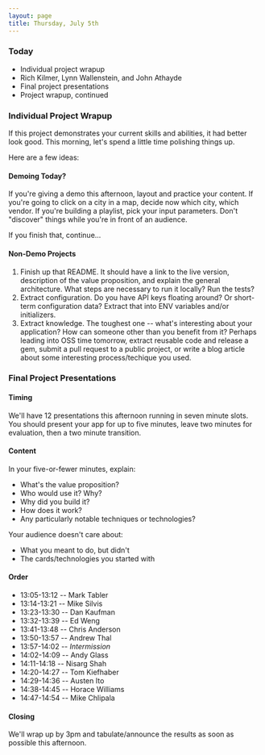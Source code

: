 ```yaml
---
layout: page
title: Thursday, July 5th
---
```


### Today

* Individual project wrapup
* Rich Kilmer, Lynn Wallenstein, and John Athayde
* Final project presentations
* Project wrapup, continued

### Individual Project Wrapup

If this project demonstrates your current skills and abilities, it had better look good. This morning, let's spend a little time polishing things up. 

Here are a few ideas:

#### Demoing Today?

If you're giving a demo this afternoon, layout and practice your content. If you're going to click on a city in a map, decide now which city, which vendor. If you're building a playlist, pick your input parameters. Don't "discover" things while you're in front of an audience.

If you finish that, continue...

#### Non-Demo Projects

1. Finish up that README. It should have a link to the live version, description of the value proposition, and explain the general architecture. What steps are necessary to run it locally? Run the tests?
2. Extract configuration. Do you have API keys floating around? Or short-term configuration data? Extract that into ENV variables and/or initializers.
3. Extract knowledge. The toughest one -- what's interesting about your application? How can someone other than you benefit from it? Perhaps leading into OSS time tomorrow, extract reusable code and release a gem, submit a pull request to a public project, or write a blog article about some interesting process/techique you used.

### Final Project Presentations

#### Timing

We'll have 12 presentations this afternoon running in seven minute slots. You should present your app for up to five minutes, leave two minutes for evaluation, then a two minute transition.

#### Content

In your five-or-fewer minutes, explain:

* What's the value proposition?
* Who would use it? Why?
* Why did you build it?
* How does it work?
* Any particularly notable techniques or technologies?

Your audience doesn't care about:

* What you meant to do, but didn't
* The cards/technologies you started with

#### Order

* 13:05-13:12 -- Mark Tabler
* 13:14-13:21 -- Mike Silvis
* 13:23-13:30 -- Dan Kaufman
* 13:32-13:39 -- Ed Weng
* 13:41-13:48 -- Chris Anderson
* 13:50-13:57 -- Andrew Thal
* 13:57-14:02 -- *Intermission*
* 14:02-14:09 -- Andy Glass
* 14:11-14:18 -- Nisarg Shah
* 14:20-14:27 -- Tom Kiefhaber
* 14:29-14:36 -- Austen Ito
* 14:38-14:45 -- Horace Williams
* 14:47-14:54 -- Mike Chlipala

#### Closing

We'll wrap up by 3pm and tabulate/announce the results as soon as possible this afternoon.